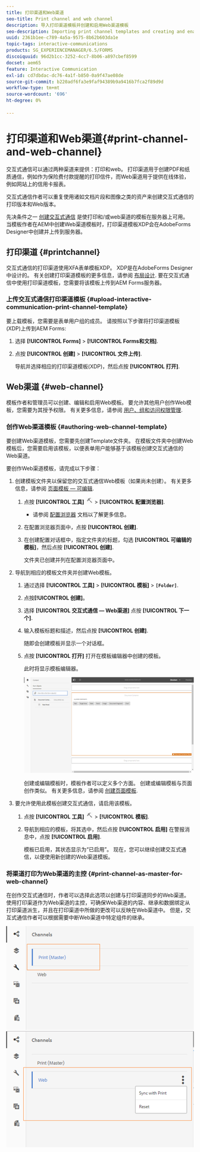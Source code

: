 ```yaml
---
title: 打印渠道和Web渠道
seo-title: Print channel and web channel
description: 导入打印渠道模板并创建和启用Web渠道模板
seo-description: Importing print channel templates and creating and enabling web channel templates
uuid: 2361b1ee-c789-4a5a-9575-8b62b603da1e
topic-tags: interactive-communications
products: SG_EXPERIENCEMANAGER/6.5/FORMS
discoiquuid: 96d2b1cc-3252-4cc7-8b06-a897cbef8599
docset: aem65
feature: Interactive Communication
exl-id: cd7dbdac-dc76-4a1f-b850-0a9f47ae08de
source-git-commit: b220adf6fa3e9faf94389b9a9416b7fca2f89d9d
workflow-type: tm+mt
source-wordcount: '696'
ht-degree: 0%

---
```


# 打印渠道和Web渠道{#print-channel-and-web-channel}

交互式通信可以通过两种渠道来提供：打印和web。 打印渠道用于创建PDF和纸质通信，例如作为保险费付款提醒的打印信件，而Web渠道用于提供在线体验，例如网站上的信用卡报表。

交互式通信作者可以重复使用诸如文档片段和图像之类的资产来创建交互式通信的打印版本和Web版本。

先决条件之一 [创建交互式通信](../../forms/using/create-interactive-communication.md) 是使打印和/或web渠道的模板在服务器上可用。 当模板作者在AEM中创建Web渠道模板时，打印渠道模板XDP会在AdobeForms Designer中创建并上传到服务器。

## 打印渠道 {#printchannel}

交互式通信的打印渠道使用XFA表单模板XDP。 XDP是在AdobeForms Designer中设计的。 有关创建打印渠道模板的更多信息，请参阅 [布局设计](../../forms/using/layout-design-details.md). 要在交互式通信中使用打印渠道模板，您需要将该模板上传到AEM Forms服务器。

### 上传交互式通信打印渠道模板 {#upload-interactive-communication-print-channel-template}

要上载模板，您需要是表单用户组的成员。 请按照以下步骤将打印渠道模板(XDP)上传到AEM Forms:

1. 选择 **[!UICONTROL Forms]** > **[!UICONTROL Forms和文档]**.

1. 点按 **[!UICONTROL 创建]** > **[!UICONTROL 文件上传]**.

   导航并选择相应的打印渠道模板(XDP)，然后点按 **[!UICONTROL 打开]**.

## Web渠道 {#web-channel}

模板作者和管理员可以创建、编辑和启用Web模板。 要允许其他用户创作Web模板，您需要为其授予权限。 有关更多信息，请参阅 [用户、组和访问权限管理](/help/sites-administering/user-group-ac-admin.md).

### 创作Web渠道模板 {#authoring-web-channel-template}

要创建Web渠道模板，您需要先创建Template文件夹。 在模板文件夹中创建Web模板后，您需要启用该模板，以便表单用户能够基于该模板创建交互式通信的Web渠道。

要创作Web渠道模板，请完成以下步骤：

1. 创建模板文件夹以保留您的交互式通信Web模板（如果尚未创建）。 有关更多信息，请参阅 [页面模板 — 可编辑](/help/sites-developing/page-templates-editable.md).

   1. 点按 **[!UICONTROL 工具]** ![工具](assets/tools.png) > **[!UICONTROL 配置浏览器]**.
      * 请参阅 [配置浏览器](/help/sites-administering/configurations.md) 文档以了解更多信息。
   1. 在配置浏览器页面中，点按 **[!UICONTROL 创建]**.
   1. 在创建配置对话框中，指定文件夹的标题，勾选 **[!UICONTROL 可编辑的模板]**，然后点按 **[!UICONTROL 创建]**.

      文件夹已创建并列在配置浏览器页面中。

1. 导航到相应的模板文件夹并创建Web模板。

   1. 通过选择 **[!UICONTROL 工具]** > **[!UICONTROL 模板]** > **`[Folder]`**.
   1. 点按&#x200B;**[!UICONTROL 创建]**。
   1. 选择 **[!UICONTROL 交互式通信 — Web渠道]** 点按 **[!UICONTROL 下一个]**.
   1. 输入模板标题和描述，然后点按 **[!UICONTROL 创建]**.

      随即会创建模板并显示一个对话框。

   1. 点按 **[!UICONTROL 打开]** 打开在模板编辑器中创建的模板。

      此时将显示模板编辑器。

      ![webchanneltemplate](assets/webchanneltemplate.png)

      创建或编辑模板时，模板作者可以定义多个方面。 创建或编辑模板与页面创作类似。 有关更多信息，请参阅 [创建页面模板](/help/sites-authoring/templates.md).

1. 要允许使用此模板创建交互式通信，请启用该模板。

   1. 点按 **[!UICONTROL 工具]** ![工具](assets/tools.png) > **[!UICONTROL 模板]**.
   1. 导航到相应的模板，将其选中，然后点按 **[!UICONTROL 启用]** 在警报消息中，点按 **[!UICONTROL 启用]**.

      模板已启用，其状态显示为“已启用”。 现在，您可以继续创建交互式通信，以便使用新创建的Web渠道模板。

### 将渠道打印为Web渠道的主控 {#print-channel-as-master-for-web-channel}

在创作交互式通信时，作者可以选择此选项以创建与打印渠道同步的Web渠道。 使用打印渠道作为Web渠道的主控，可确保Web渠道的内容、继承和数据绑定从打印渠道派生，并且在打印渠道中所做的更改可以反映在Web渠道中。 但是，交互式通信作者可以根据需要中断Web渠道中特定组件的继承。

![将渠道打印为主控](assets/create_ic_print_master_new.png) ![具有打印渠道作为主控的Web渠道](assets/create_ic_print_master_web_new.png)

